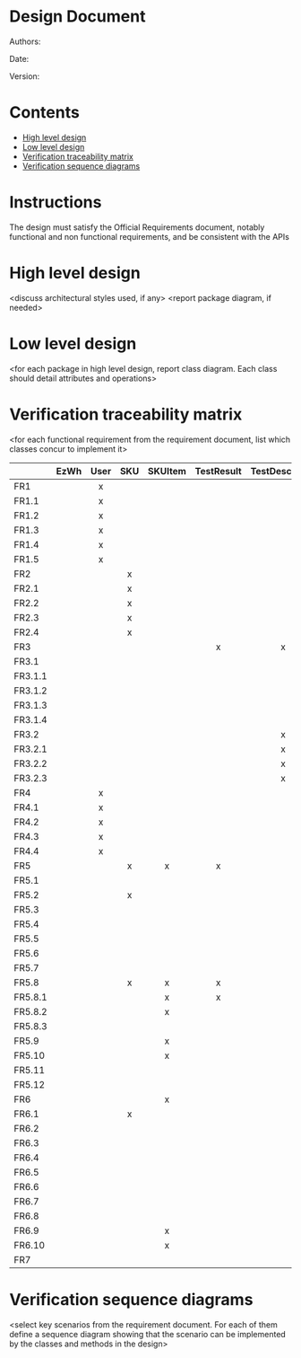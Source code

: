 # Design Document 


Authors: 

Date:

Version:


# Contents

- [High level design](#package-diagram)
- [Low level design](#class-diagram)
- [Verification traceability matrix](#verification-traceability-matrix)
- [Verification sequence diagrams](#verification-sequence-diagrams)

# Instructions

The design must satisfy the Official Requirements document, notably functional and non functional requirements, and be consistent with the APIs

# High level design 

<discuss architectural styles used, if any>
<report package diagram, if needed>






# Low level design

<for each package in high level design, report class diagram. Each class should detail attributes and operations>









# Verification traceability matrix

\<for each functional requirement from the requirement document, list which classes concur to implement it>

|    	| EzWh  | User 	| SKU  	| SKUItem | TestResult | TestDescriptor | Position | RestockOrder | Item | ReturnOrder 	| InternalOrder |
|----- 	| :---: | :--: 	| :--: 	| :-----: | :--------: | :------------: | :------: | :----------: | :--: |:-----------:	|:-------------:|
FR1		|       |   x   |      	|         |            |                |          |              |      |				|				|
FR1.1  	|       |   x   |      	|         |            |                |          |              |      |||
FR1.2  	|       |   x   |      	|         |            |                |          |              |      |||
FR1.3 	|       |   x   |      	|         |            |                |          |              |      |||
FR1.4 	|       |   x   |      	|         |            |                |          |              |      |||
FR1.5  	|       |   x   |      	|         |            |                |          |              |      |||
FR2    	|       |      	|   x   |         |            |                |          |              |      |||
FR2.1  	|       |      	|   x   |         |            |                |          |              |      |||
FR2.2  	|       |      	|   x   |         |            |                |          |              |      |||
FR2.3  	|       |      	|   x   |         |            |                |          |              |      |||
FR2.4  	|       |      	|   x   |         |            |                |          |              |      |||
FR3    	|       |      	|      	|         |      x     |         x      |     x    |              |      |||
FR3.1   |       |      	|      |         |            |                |     x     |              |      |||
FR3.1.1 |       |      	|      |         |            |                |    x      |              |      |||
FR3.1.2 |       |      	|      |         |            |                |    x      |              |      |||
FR3.1.3 |       |      	|      |         |            |                |    x      |              |      |||
FR3.1.4 |       |      	|      |         |            |                |    x      |              |      |||
FR3.2   |       |      	|      |         |            |       x         |          |              |      |||
FR3.2.1 |       |      	|      |         |            |      x          |          |              |      |||
FR3.2.2 |       |      	|      |         |            |      x          |          |              |      |||
FR3.2.3 |       |      	|      |         |            |      x          |          |              |      |||
FR4    	|       |  x    |      |         |            |                |          |              |      |||
FR4.1   |       |  x    |      |         |            |                |          |              |      |||
FR4.2   |       |  x    |      |         |            |                |          |              |      |||
FR4.3   |       |  x    |      |         |            |                |          |              |      |||
FR4.4   |       |  x    |      |         |            |                |          |              |      |||
FR5    	|       |      |   x   |     x    |     x       |                |   x       |      x        |    | x ||
FR5.1   |       |      |      |         |            |                |          |    x          |      |||
FR5.2   |       |      | x     |         |            |                |          |  x            |      |||
FR5.3   |       |      |      |         |            |                |          |     x         |      |||
FR5.4   |       |      |      |         |            |                |          |      x        |      |||
FR5.5   |       |      |      |         |            |                |          |      x        |      |||
FR5.6   |       |      |      |         |            |                |          |      x        |      |||
FR5.7   |       |      |      |         |            |                |          |      x        |      |||
FR5.8   |       |      |   x   |   x      |     x       |                |          |      x        |     || |
FR5.8.1 |       |      |      |    x     |      x      |                |          |              |      |||
FR5.8.2 |       |      |      |    x     |            |                |          |              |      |||
FR5.8.3 |       |      |      |         |            |                |    x      |              |      |||
FR5.9   |       |      |      |    x     |            |                |          |      x        |      |x||
FR5.10  |       |      |      |    x     |            |                |          |      x        |      |x||
FR5.11  |       |      |      |         |            |                |          |              |      |x||
FR5.12  |       |      |      |         |            |                |          |              |      |x||
FR6    |       |      |      |     x    |            |                |     x     |              |    x  ||x|
FR6.1    |       |      |  x    |         |            |                |          |              |      ||x|
FR6.2    |       |      |      |         |            |                |          |              |      ||x|
FR6.3    |       |      |      |         |            |                |          |              |      ||x|
FR6.4    |       |      |      |         |            |                |          |              |      ||x|
FR6.5    |       |      |      |         |            |                |          |              |      ||x|
FR6.6    |       |      |      |         |            |                |          |              |      ||x|
FR6.7    |       |      |      |         |            |                |          |              |      ||x|
FR6.8    |       |      |      |         |            |                |          |              |      ||x|
FR6.9    |       |      |      |    x     |            |                |          |              |      ||x|
FR6.10    |       |      |      |   x      |            |                |     x     |              |      |||
FR7    |       |      |      |         |            |                |          |              |     x |||








# Verification sequence diagrams 
\<select key scenarios from the requirement document. For each of them define a sequence diagram showing that the scenario can be implemented by the classes and methods in the design>

